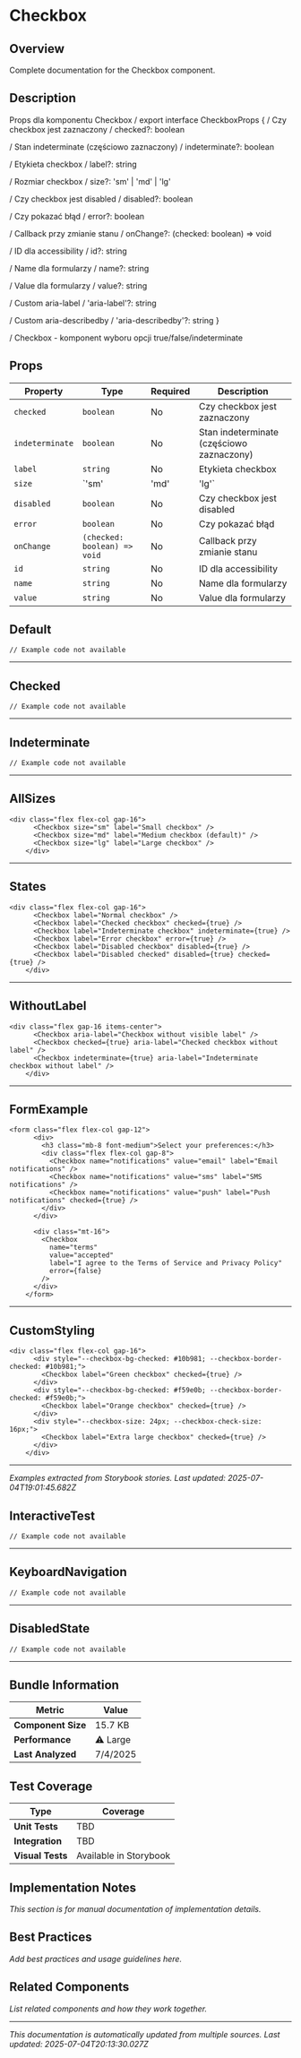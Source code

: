 # Checkbox

## Overview

Complete documentation for the Checkbox component.

## Description

Props dla komponentu Checkbox /
export interface CheckboxProps {
  /  Czy checkbox jest zaznaczony /
  checked?: boolean
  
  /  Stan indeterminate (częściowo zaznaczony) /
  indeterminate?: boolean
  
  /  Etykieta checkbox /
  label?: string
  
  /  Rozmiar checkbox /
  size?: 'sm' | 'md' | 'lg'
  
  /  Czy checkbox jest disabled /
  disabled?: boolean
  
  /  Czy pokazać błąd /
  error?: boolean
  
  /  Callback przy zmianie stanu /
  onChange?: (checked: boolean) => void
  
  /  ID dla accessibility /
  id?: string
  
  /  Name dla formularzy /
  name?: string
  
  /  Value dla formularzy /
  value?: string
  
  /  Custom aria-label /
  'aria-label'?: string
  
  /  Custom aria-describedby /
  'aria-describedby'?: string
}

/   Checkbox - komponent wyboru opcji true/false/indeterminate

## Props

| Property | Type | Required | Description |
|----------|------|----------|-------------|
| `checked` | `boolean` | No | Czy checkbox jest zaznaczony |
| `indeterminate` | `boolean` | No | Stan indeterminate (częściowo zaznaczony) |
| `label` | `string` | No | Etykieta checkbox |
| `size` | `'sm' | 'md' | 'lg'` | No | Rozmiar checkbox |
| `disabled` | `boolean` | No | Czy checkbox jest disabled |
| `error` | `boolean` | No | Czy pokazać błąd |
| `onChange` | `(checked: boolean) => void` | No | Callback przy zmianie stanu |
| `id` | `string` | No | ID dla accessibility |
| `name` | `string` | No | Name dla formularzy |
| `value` | `string` | No | Value dla formularzy |

## Default

```tsx
// Example code not available
```

---

## Checked

```tsx
// Example code not available
```

---

## Indeterminate

```tsx
// Example code not available
```

---

## AllSizes

```tsx
<div class="flex flex-col gap-16">
      <Checkbox size="sm" label="Small checkbox" />
      <Checkbox size="md" label="Medium checkbox (default)" />
      <Checkbox size="lg" label="Large checkbox" />
    </div>
```

---

## States

```tsx
<div class="flex flex-col gap-16">
      <Checkbox label="Normal checkbox" />
      <Checkbox label="Checked checkbox" checked={true} />
      <Checkbox label="Indeterminate checkbox" indeterminate={true} />
      <Checkbox label="Error checkbox" error={true} />
      <Checkbox label="Disabled checkbox" disabled={true} />
      <Checkbox label="Disabled checked" disabled={true} checked={true} />
    </div>
```

---

## WithoutLabel

```tsx
<div class="flex gap-16 items-center">
      <Checkbox aria-label="Checkbox without visible label" />
      <Checkbox checked={true} aria-label="Checked checkbox without label" />
      <Checkbox indeterminate={true} aria-label="Indeterminate checkbox without label" />
    </div>
```

---

## FormExample

```tsx
<form class="flex flex-col gap-12">
      <div>
        <h3 class="mb-8 font-medium">Select your preferences:</h3>
        <div class="flex flex-col gap-8">
          <Checkbox name="notifications" value="email" label="Email notifications" />
          <Checkbox name="notifications" value="sms" label="SMS notifications" />
          <Checkbox name="notifications" value="push" label="Push notifications" checked={true} />
        </div>
      </div>
      
      <div class="mt-16">
        <Checkbox 
          name="terms" 
          value="accepted" 
          label="I agree to the Terms of Service and Privacy Policy"
          error={false}
        />
      </div>
    </form>
```

---

## CustomStyling

```tsx
<div class="flex flex-col gap-16">
      <div style="--checkbox-bg-checked: #10b981; --checkbox-border-checked: #10b981;">
        <Checkbox label="Green checkbox" checked={true} />
      </div>
      <div style="--checkbox-bg-checked: #f59e0b; --checkbox-border-checked: #f59e0b;">
        <Checkbox label="Orange checkbox" checked={true} />
      </div>
      <div style="--checkbox-size: 24px; --checkbox-check-size: 16px;">
        <Checkbox label="Extra large checkbox" checked={true} />
      </div>
    </div>
```

---

*Examples extracted from Storybook stories.*
*Last updated: 2025-07-04T19:01:45.682Z*

## InteractiveTest

```tsx
// Example code not available
```

---

## KeyboardNavigation

```tsx
// Example code not available
```

---

## DisabledState

```tsx
// Example code not available
```

---

## Bundle Information

| Metric | Value |
|--------|-------|
| **Component Size** | 15.7 KB |
| **Performance** | ⚠️ Large |
| **Last Analyzed** | 7/4/2025 |

## Test Coverage

| Type | Coverage |
|------|----------|
| **Unit Tests** | TBD |
| **Integration** | TBD |
| **Visual Tests** | Available in Storybook |

## Implementation Notes

<!-- MANUAL SECTION: Add implementation details, best practices, etc. -->
*This section is for manual documentation of implementation details.*

## Best Practices

<!-- MANUAL SECTION: Add usage best practices -->
*Add best practices and usage guidelines here.*

## Related Components

<!-- MANUAL SECTION: Link to related components -->
*List related components and how they work together.*

---

*This documentation is automatically updated from multiple sources.*
*Last updated: 2025-07-04T20:13:30.027Z*

